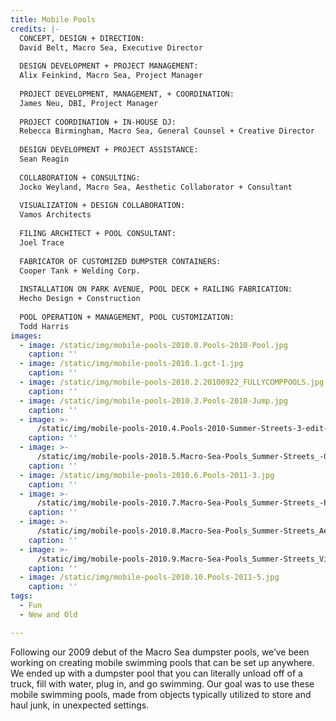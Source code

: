 ```yaml
---
title: Mobile Pools
credits: |-
  CONCEPT, DESIGN + DIRECTION:  
  David Belt, Macro Sea, Executive Director  
    
  DESIGN DEVELOPMENT + PROJECT MANAGEMENT:  
  Alix Feinkind, Macro Sea, Project Manager  
    
  PROJECT DEVELOPMENT, MANAGEMENT, + COORDINATION:  
  James Neu, DBI, Project Manager  
    
  PROJECT COORDINATION + IN-HOUSE DJ:  
  Rebecca Birmingham, Macro Sea, General Counsel + Creative Director  
    
  DESIGN DEVELOPMENT + PROJECT ASSISTANCE:  
  Sean Reagin  
    
  COLLABORATION + CONSULTING:  
  Jocko Weyland, Macro Sea, Aesthetic Collaborator + Consultant  
    
  VISUALIZATION + DESIGN COLLABORATION:  
  Vamos Architects  
    
  FILING ARCHITECT + POOL CONSULTANT:  
  Joel Trace  
    
  FABRICATOR OF CUSTOMIZED DUMPSTER CONTAINERS:  
  Cooper Tank + Welding Corp.  
    
  INSTALLATION ON PARK AVENUE, POOL DECK + RAILING FABRICATION:  
  Hecho Design + Construction  
    
  POOL OPERATION + MANAGEMENT, POOL CUSTOMIZATION:  
  Todd Harris
images:
  - image: /static/img/mobile-pools-2010.0.Pools-2010-Pool.jpg
    caption: ''
  - image: /static/img/mobile-pools-2010.1.gct-1.jpg
    caption: ''
  - image: /static/img/mobile-pools-2010.2.20100922_FULLYCOMPPOOLS.jpg
    caption: ''
  - image: /static/img/mobile-pools-2010.3.Pools-2010-Jump.jpg
    caption: ''
  - image: >-
      /static/img/mobile-pools-2010.4.Pools-2010-Summer-Streets-3-edit-resized.jpg
    caption: ''
  - image: >-
      /static/img/mobile-pools-2010.5.Macro-Sea-Pools_Summer-Streets_-Girl-Hooping-2-resized.jpg
    caption: ''
  - image: /static/img/mobile-pools-2010.6.Pools-2011-3.jpg
    caption: ''
  - image: >-
      /static/img/mobile-pools-2010.7.Macro-Sea-Pools_Summer-Streets_-Pool-on-Truck.jpg
    caption: ''
  - image: >-
      /static/img/mobile-pools-2010.8.Macro-Sea-Pools_Summer-Streets_Aerial-resized.jpg
    caption: ''
  - image: >-
      /static/img/mobile-pools-2010.9.Macro-Sea-Pools_Summer-Streets_Viaduct-at-Night.jpg
    caption: ''
  - image: /static/img/mobile-pools-2010.10.Pools-2011-5.jpg
    caption: ''
tags:
  - Fun
  - New and Old

---
```

Following our 2009 debut of the Macro Sea dumpster pools, we’ve been working on creating mobile swimming pools that can be set up anywhere. We ended up with a dumpster pool that you can literally unload off of a truck, fill with water, plug in, and go swimming. Our goal was to use these mobile swimming pools, made from objects typically utilized to store and haul junk, in unexpected settings.